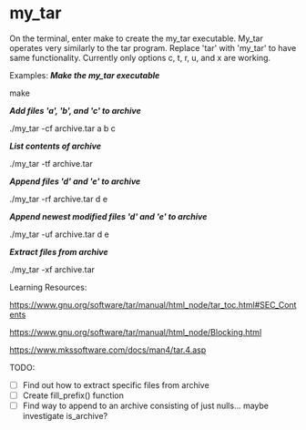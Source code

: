 # my_tar


On the terminal, enter make to create the my_tar executable.
My_tar operates very similarly to the tar program. Replace 'tar' with 'my_tar' to have same functionality.
Currently only options c, t, r, u, and x are working.

Examples:
***Make the my_tar executable***

make

***Add files 'a', 'b', and 'c' to archive***

./my_tar -cf archive.tar a b c

***List contents of archive***

./my_tar -tf archive.tar

***Append files 'd' and 'e' to archive***

./my_tar -rf archive.tar d e

***Append newest modified files 'd' and 'e' to archive***

./my_tar -uf archive.tar d e

***Extract files from archive***

./my_tar -xf archive.tar

Learning Resources:

https://www.gnu.org/software/tar/manual/html_node/tar_toc.html#SEC_Contents 

https://www.gnu.org/software/tar/manual/html_node/Blocking.html

https://www.mkssoftware.com/docs/man4/tar.4.asp


TODO:
- [ ] Find out how to extract specific files from archive
- [ ] Create fill_prefix() function
- [ ] Find way to append to an archive consisting of just nulls... maybe investigate is_archive?
